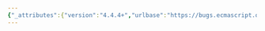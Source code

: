 ```yaml
---
{"_attributes":{"version":"4.4.4+","urlbase":"https://bugs.ecmascript.org/","maintainer":"dherman@mozilla.com"},"bug":{"bug_id":3385,"creation_ts":"2014-11-13 14:49:00 -0800","short_desc":"Require that the mandatory parameter to object literal setter syntax not have an overall default","delta_ts":"2014-11-13 15:33:15 -0800","product":"Draft for 6th Edition","component":"technical issue","version":"Rev 28: October 14, 2014 Draft","rep_platform":"All","op_sys":"All","bug_status":"RESOLVED","resolution":"INVALID","priority":"Normal","bug_severity":"normal","everconfirmed":true,"reporter":{"uid":"jwalden+beo","name":"Jeff Walden (remove +beo to mail)"},"assigned_to":{"uid":"allen","name":"Allen Wirfs-Brock"},"long_desc":[{"commentid":10635,"comment_count":0,"who":{"uid":"jwalden+beo","name":"Jeff Walden (remove +beo to mail)"},"bug_when":"2014-11-13 14:49:24 -0800","thetext":"The grammar for a setter in an object literal is:\n\n> MethodDefinition [Yield] :\n>   ...\n>   set PropertyName ( PropertySetParameterList ) { FunctionBody }\n\nAnd we have\n\n> PropertySetParameterList :\n>   FormalParameter\n\nand then\n\n> FormalParameter [Yield,GeneratorParameter] :\n>   BindingElement [?Yield, ?GeneratorParameter]\n\nand then\n\n> BindingElement [Yield, GeneratorParameter ] :\n>   SingleNameBinding [?Yield, ?GeneratorParameter]\n>   [+GeneratorParameter] BindingPattern [?Yield,GeneratorParameter] Initializer [In]opt\n>   [~GeneratorParameter] BindingPattern [?Yield] Initializer [In, ?Yield]opt\n\nand\n\n> SingleNameBinding [Yield,GeneratorParameter] :\n>   [+GeneratorParameter] BindingIdentifier [Yield] Initializer [In]opt\n>   [~GeneratorParameter] BindingIdentifier [?Yield] Initializer [In, ?Yield]opt\n\nEvery expansion of BindingElement permits an initializer.  But setter method syntax is unique and unusual in that it is specifically tailored to setters, in that exactly one argument must be present.  No provision is made for the setter being a general function taking any number of arguments other than 1.  Given that precedent and the ongoing existence of PropertySetParameterList, it seems strange that top-level initializers are permitted here.\n\nInstead of the current grammar, I think we should instead have\n\nPropertySetFormalParameter :\n  BindingIdentifier\n  BindingPattern\n\nto restrict this argument to a name or a destructuring pattern *without* an initializer.  (Note that nested initializers would still be fine with this, as in the following example -- this just prohibits an initializer for the single argument passed to the setter.)\n\nvar API =\n  {\n    _count: 0,\n    _rational: true,\n    set options({ count = 17, rational = true }) {\n     this._count = count;\n     this._rational = rational;\n    }\n  };\nAPI.options = { count: 25 }; // would imply rational = true"},{"commentid":10636,"comment_count":1,"who":{"uid":"allen","name":"Allen Wirfs-Brock"},"bug_when":"2014-11-13 15:11:49 -0800","thetext":"But, default parameter value initializes are also trigger by passing the value undefined.  So you might reasonably say:\n\nvar o={set foo(value=null) {doSomething(value)}};\no.value = undefined;  //null gets passed to doSomething\n\nIt since use cases like this are possible, it seems reasonable to not try to special case away the initializer.  Even though it will be very infrequently used. Fewer special cases is better."},{"commentid":10637,"comment_count":2,"who":{"uid":"jwalden+beo","name":"Jeff Walden (remove +beo to mail)"},"bug_when":"2014-11-13 15:33:15 -0800","thetext":"Oh, right, I forgot that defaults aren't just for not-present arguments (a decision I don't particularly like, but whatever).  Never mind then."}]}}
---
```

